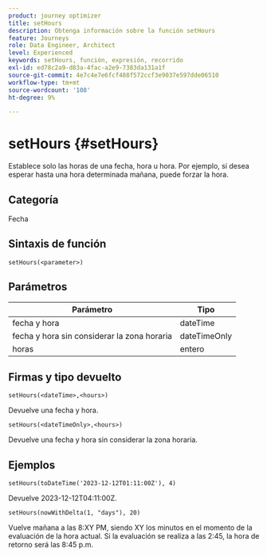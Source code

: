 ```yaml
---
product: journey optimizer
title: setHours
description: Obtenga información sobre la función setHours
feature: Journeys
role: Data Engineer, Architect
level: Experienced
keywords: setHours, función, expresión, recorrido
exl-id: ed78c2a9-d83a-4fac-a2e9-7383da131a1f
source-git-commit: 4e7c4e7e6fcf488f572ccf3e9037e597dde06510
workflow-type: tm+mt
source-wordcount: '108'
ht-degree: 9%

---
```


# setHours {#setHours}

Establece solo las horas de una fecha, hora u hora. Por ejemplo, si desea esperar hasta una hora determinada mañana, puede forzar la hora.

## Categoría

Fecha

## Sintaxis de función

`setHours(<parameter>)`

## Parámetros

| Parámetro | Tipo |
|--- |--- |
| fecha y hora | dateTime |
| fecha y hora sin considerar la zona horaria | dateTimeOnly |
| horas | entero |

## Firmas y tipo devuelto

`setHours(<dateTime>,<hours>)`

Devuelve una fecha y hora.

`setHours(<dateTimeOnly>,<hours>)`

Devuelve una fecha y hora sin considerar la zona horaria.

## Ejemplos

`setHours(toDateTime('2023-12-12T01:11:00Z'), 4)`

Devuelve 2023-12-12T04:11:00Z.

`setHours(nowWithDelta(1, "days"), 20)`

Vuelve mañana a las 8:XY PM, siendo XY los minutos en el momento de la evaluación de la hora actual. Si la evaluación se realiza a las 2:45, la hora de retorno será las 8:45 p.m.
